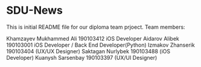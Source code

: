 # SDU-News

This is initial README file for our diploma team prjoect. 
Team members: 

Khamzayev Mukhammed Ali 190103412 iOS Developer
Aidarov Alibek 190103001 iOS Developer / Back End Developer(Python)
Izmakov Zhanserik 190103404 (UX/UX Designer)
Saktagan Nurlybek 190103488 (iOS Developer)
Kuanysh Sarsenbay 190103397 (UX/UI Designer)
